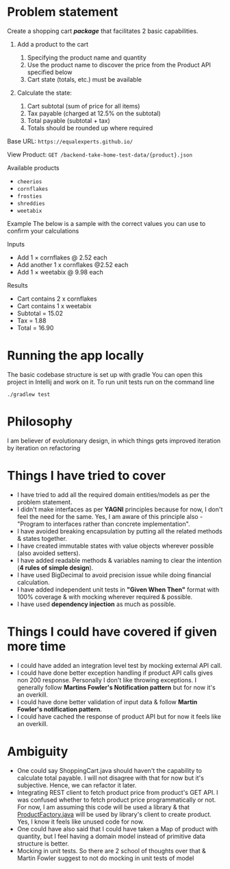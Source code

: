 # Problem statement

Create a shopping cart ***package*** that facilitates 2 basic capabilities.

1. Add a product to the cart
   1. Specifying the product name and quantity
   2. Use the product name to discover the price from the Product API specified below
   3. Cart state (totals, etc.) must be available

2. Calculate the state:
   1. Cart subtotal (sum of price for all items)
   2. Tax payable (charged at 12.5% on the subtotal)
   3. Total payable (subtotal + tax)
   4. Totals should be rounded up where required


Base URL: `https://equalexperts.github.io/`

View Product: `GET /backend-take-home-test-data/{product}.json`

Available products
* `cheerios`
* `cornflakes`
* `frosties`
* `shreddies`
* `weetabix`


Example
The below is a sample with the correct values you can use to confirm your calculations

Inputs
* Add 1 × cornflakes @ 2.52 each
* Add another 1 x cornflakes @2.52 each
* Add 1 × weetabix @ 9.98 each

Results
* Cart contains 2 x cornflakes
* Cart contains 1 x weetabix
* Subtotal = 15.02
* Tax = 1.88
* Total = 16.90


# Running the app locally
The basic codebase structure is set up with gradle You can open this project in Intellij and work on it.
To run unit tests run on the command line

`./gradlew test`

# Philosophy
I am believer of evolutionary design, in which things gets improved iteration by iteration on refactoring


# Things I have tried to cover
* I have tried to add all the required domain entities/models as per the problem statement.
* I didn't make interfaces as per **YAGNI** principles because for now, I don't feel the need for the same. Yes, I am aware of this principle also - "Program to interfaces rather than concrete implementation".
* I have avoided breaking encapsulation by putting all the related methods & states together.
* I have created immutable states with value objects wherever possible (also avoided setters).
* I have added readable methods & variables naming to clear the intention (**4 rules of simple design**).
* I have used BigDecimal to avoid precision issue while doing financial calculation.
* I have added independent unit tests in **"Given When Then"** format with 100% coverage & with mocking wherever required & possible.
* I have used **dependency injection** as much as possible.


# Things I could have covered if given more time
* I could have added an integration level test by mocking external API call.
* I could have done better exception handling if product API calls gives non 200 response. Personally I don't like throwing exceptions. I generally follow **Martins Fowler's Notification pattern** but for now it's an overkill.
* I could have done better validation of input data & follow **Martin Fowler's notification pattern**.
* I could have cached the response of product API but for now it feels like an overkill.


# Ambiguity
* One could say ShoppingCart.java should haven't the capability to calculate total payable. I will not disagree with that for now but it's subjective. Hence, we can refactor it later.
* Integrating REST client to fetch product price from product's GET API. I was confused whether to fetch product price programmatically or not. For now, I am assuming this code will be used a library & that [ProductFactory.java](src%2Fmain%2Fjava%2Ffactory%2FProductFactory.java) will be used by library's client to create product. Yes, I know it feels like unused code for now.
* One could have also said that I could have taken a Map of product with quantity, but I feel having a domain model instead of primitive data structure is better.
* Mocking in unit tests. So there are 2 school of thoughts over that & Martin Fowler suggest to not do mocking in unit tests of model  